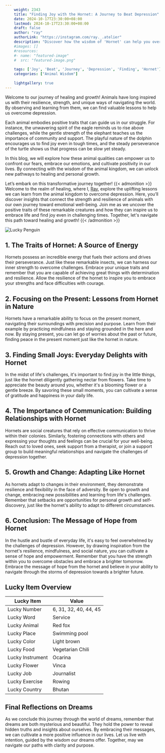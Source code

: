 ```yaml
---
    weight: 2343
    title: "Finding Joy with the Hornet: A Journey to Beat Depression"  # Assuming 'title' column exists
    date: 2024-10-17T23:30:00+08:00
    lastmod: 2024-10-17T23:30:00+08:00
    draft: false
    author: "ray"
    authorLink: "https://instagram.com/ray._.atelier"
    description: "Discover how the wisdom of 'Hornet' can help you overcome depression and find joy in your life journey."
    #images: []
    #resources:
    #- name: "featured-image"
    #  src: "featured-image.png"
    
    tags: ['Joy', 'Beat', 'Journey', 'Depression', 'Finding', 'Hornet']
    categories: ["Animal Wisdom"]
    
    lightgallery: true
---
```

    
Welcome to our journey of healing and growth! Animals have long inspired us with their resilience, strength, and unique ways of navigating the world. By observing and learning from them, we can find valuable lessons to help us overcome depression.

Each animal embodies positive traits that can guide us in our struggle. For instance, the unwavering spirit of the eagle reminds us to rise above challenges, while the gentle strength of the elephant teaches us the importance of community and support. The playful nature of the dolphin encourages us to find joy even in tough times, and the steady perseverance of the turtle shows us that progress can be slow yet steady.

In this blog, we will explore how these animal qualities can empower us to confront our fears, embrace our emotions, and cultivate positivity in our lives. By connecting with the wisdom of the animal kingdom, we can unlock new pathways to healing and personal growth.

Let’s embark on this transformative journey together!
{{< admonition >}}
Welcome to the realm of healing, where I, [Ray](https://instagram.com/ray._.atelier), explore the uplifting lessons we can learn from the animal kingdom to overcome depression. Here, you’ll discover insights that connect the strength and resilience of animals with our own journey toward emotional well-being. Join me as we uncover the positive traits of these remarkable creatures and how they can inspire us to embrace life and find joy even in challenging times. Together, let's navigate this path toward healing and growth!
{{< /admonition >}}

![Lucky Penguin](https://cdn.pixabay.com/photo/2024/09/07/02/34/penguins-9028827_1280.jpg "Lucky Penguin")

## 1. The Traits of Hornet: A Source of Energy
Hornets possess an incredible energy that fuels their actions and drives their perseverance. Just like these remarkable insects, we can harness our inner strength to overcome challenges. Embrace your unique traits and remember that you are capable of achieving great things with determination and resilience. Allow the resilience of the hornet to inspire you to embrace your strengths and face difficulties with courage.

## 2. Focusing on the Present: Lessons from Hornet in Nature
Hornets have a remarkable ability to focus on the present moment, navigating their surroundings with precision and purpose. Learn from their example by practicing mindfulness and staying grounded in the here and now. By staying present, you can let go of worries about the past or future, finding peace in the present moment just like the hornet in nature.

## 3. Finding Small Joys: Everyday Delights with Hornet
In the midst of life's challenges, it's important to find joy in the little things, just like the hornet diligently gathering nectar from flowers. Take time to appreciate the beauty around you, whether it's a blooming flower or a gentle breeze. By savoring these small moments, you can cultivate a sense of gratitude and happiness in your daily life.

## 4. The Importance of Communication: Building Relationships with Hornet
Hornets are social creatures that rely on effective communication to thrive within their colonies. Similarly, fostering connections with others and expressing your thoughts and feelings can be crucial for your well-being. Reach out to loved ones, seek support from a therapist, or join a support group to build meaningful relationships and navigate the challenges of depression together.

## 5. Growth and Change: Adapting Like Hornet
As hornets adapt to changes in their environment, they demonstrate resilience and flexibility in the face of adversity. Be open to growth and change, embracing new possibilities and learning from life's challenges. Remember that setbacks are opportunities for personal growth and self-discovery, just like the hornet's ability to adapt to different circumstances.

## 6. Conclusion: The Message of Hope from Hornet
In the hustle and bustle of everyday life, it's easy to feel overwhelmed by the challenges of depression. However, by drawing inspiration from the hornet's resilience, mindfulness, and social nature, you can cultivate a sense of hope and empowerment. Remember that you have the strength within you to overcome obstacles and embrace a brighter tomorrow. Embrace the message of hope from the hornet and believe in your ability to navigate through the storms of depression towards a brighter future.


## Lucky Item Overview
| Lucky Item          | Value              |
|---------------|--------------------|
| Lucky Number        | 6, 31, 32, 40, 44, 45  |
| Lucky Word          | Service |
| Lucky Animal        | Red fox |
| Lucky Place         | Swimming pool     |
| Lucky Color         | Light brown     |
| Lucky Food          | Vegetarian Chili      |
| Lucky Instrument    | Ocarina |
| Lucky Flower        | Vinca    |
| Lucky Job           | Journalist       |
| Lucky Exercise      | Rowing  |
| Lucky Country       | Bhutan    |


##  Final Reflections on Dreams

As we conclude this journey through the world of dreams, remember that dreams are both mysterious and beautiful. They hold the power to reveal hidden truths and insights about ourselves. By embracing their messages, we can cultivate a more positive influence in our lives. Let us live with intention, guided by the wisdom our dreams offer. Together, may we navigate our paths with clarity and purpose.
